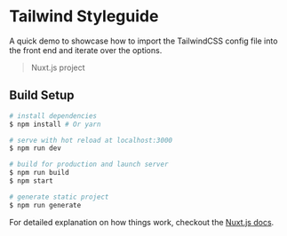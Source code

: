 # Tailwind Styleguide

A quick demo to showcase how to import the TailwindCSS config file into the front end and iterate over the options.

> Nuxt.js project

## Build Setup

```bash
# install dependencies
$ npm install # Or yarn

# serve with hot reload at localhost:3000
$ npm run dev

# build for production and launch server
$ npm run build
$ npm start

# generate static project
$ npm run generate
```

For detailed explanation on how things work, checkout the [Nuxt.js docs](https://github.com/nuxt/nuxt.js).
